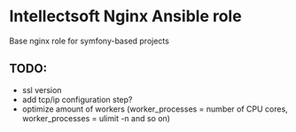 Intellectsoft Nginx Ansible role
=================================

Base nginx role for symfony-based projects

## TODO:
 - ssl version
 - add tcp/ip configuration step?
 - optimize amount of workers (worker_processes = number of CPU cores, worker_processes = ulimit -n and so on)

